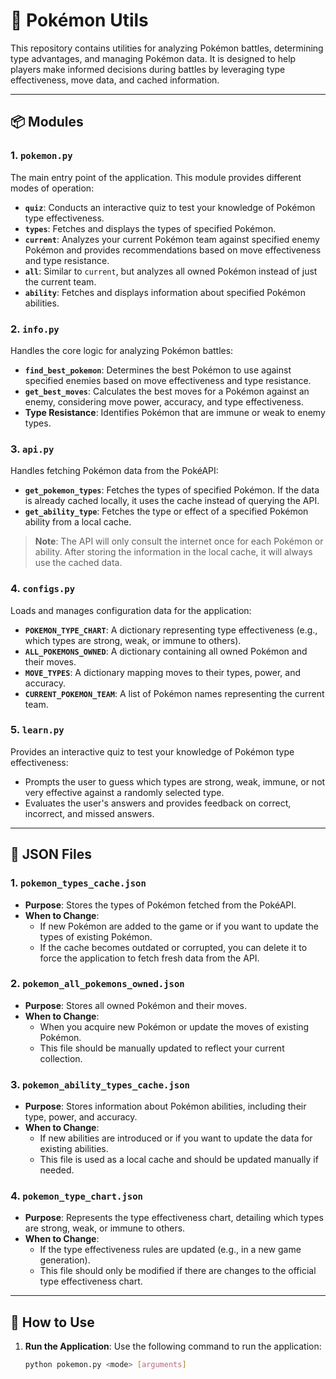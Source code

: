 # 🐾 Pokémon Utils

This repository contains utilities for analyzing Pokémon battles, determining type advantages, and managing Pokémon data. It is designed to help players make informed decisions during battles by leveraging type effectiveness, move data, and cached information.

---

## 📦 Modules

### 1. **`pokemon.py`**
The main entry point of the application. This module provides different modes of operation:
- **`quiz`**: Conducts an interactive quiz to test your knowledge of Pokémon type effectiveness.
- **`types`**: Fetches and displays the types of specified Pokémon.
- **`current`**: Analyzes your current Pokémon team against specified enemy Pokémon and provides recommendations based on move effectiveness and type resistance.
- **`all`**: Similar to `current`, but analyzes all owned Pokémon instead of just the current team.
- **`ability`**: Fetches and displays information about specified Pokémon abilities.

### 2. **`info.py`**
Handles the core logic for analyzing Pokémon battles:
- **`find_best_pokemon`**: Determines the best Pokémon to use against specified enemies based on move effectiveness and type resistance.
- **`get_best_moves`**: Calculates the best moves for a Pokémon against an enemy, considering move power, accuracy, and type effectiveness.
- **Type Resistance**: Identifies Pokémon that are immune or weak to enemy types.

### 3. **`api.py`**
Handles fetching Pokémon data from the PokéAPI:
- **`get_pokemon_types`**: Fetches the types of specified Pokémon. If the data is already cached locally, it uses the cache instead of querying the API.
- **`get_ability_type`**: Fetches the type or effect of a specified Pokémon ability from a local cache.

> **Note**: The API will only consult the internet once for each Pokémon or ability. After storing the information in the local cache, it will always use the cached data.

### 4. **`configs.py`**
Loads and manages configuration data for the application:
- **`POKEMON_TYPE_CHART`**: A dictionary representing type effectiveness (e.g., which types are strong, weak, or immune to others).
- **`ALL_POKEMONS_OWNED`**: A dictionary containing all owned Pokémon and their moves.
- **`MOVE_TYPES`**: A dictionary mapping moves to their types, power, and accuracy.
- **`CURRENT_POKEMON_TEAM`**: A list of Pokémon names representing the current team.

### 5. **`learn.py`**
Provides an interactive quiz to test your knowledge of Pokémon type effectiveness:
- Prompts the user to guess which types are strong, weak, immune, or not very effective against a randomly selected type.
- Evaluates the user's answers and provides feedback on correct, incorrect, and missed answers.

---

## 📂 JSON Files

### 1. **`pokemon_types_cache.json`**
- **Purpose**: Stores the types of Pokémon fetched from the PokéAPI.
- **When to Change**: 
  - If new Pokémon are added to the game or if you want to update the types of existing Pokémon.
  - If the cache becomes outdated or corrupted, you can delete it to force the application to fetch fresh data from the API.

### 2. **`pokemon_all_pokemons_owned.json`**
- **Purpose**: Stores all owned Pokémon and their moves.
- **When to Change**:
  - When you acquire new Pokémon or update the moves of existing Pokémon.
  - This file should be manually updated to reflect your current collection.

### 3. **`pokemon_ability_types_cache.json`**
- **Purpose**: Stores information about Pokémon abilities, including their type, power, and accuracy.
- **When to Change**:
  - If new abilities are introduced or if you want to update the data for existing abilities.
  - This file is used as a local cache and should be updated manually if needed.

### 4. **`pokemon_type_chart.json`**
- **Purpose**: Represents the type effectiveness chart, detailing which types are strong, weak, or immune to others.
- **When to Change**:
  - If the type effectiveness rules are updated (e.g., in a new game generation).
  - This file should only be modified if there are changes to the official type effectiveness chart.

---

## 🚀 How to Use

1. **Run the Application**:
   Use the following command to run the application:
   ```bash
   python pokemon.py <mode> [arguments]
   ```
